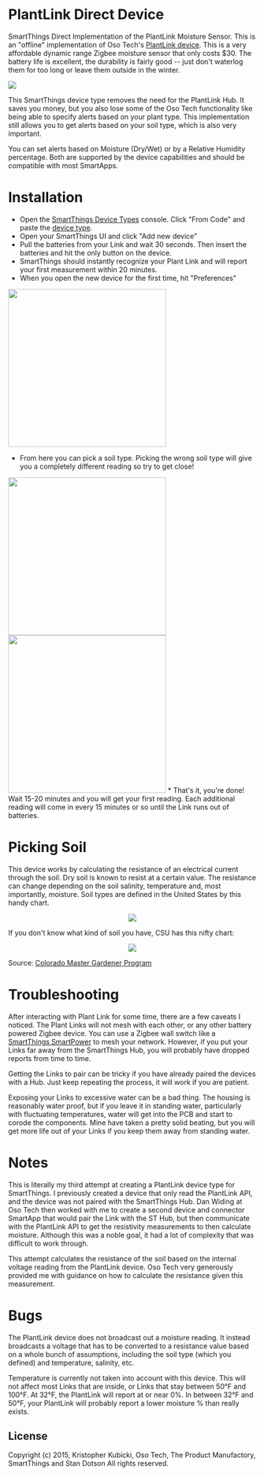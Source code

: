 # PlantLink Direct Device
SmartThings Direct Implementation of the PlantLink Moisture Sensor.   This is an "offline" implementation of Oso Tech's <a href='http://myplantlink.com/check-out-page/'>PlantLink device</a>.  This is a very affordable dynamic range Zigbee moisture sensor that only costs $30.  The battery life is excellent, the durability is fairly good -- just don't waterlog them for too long or leave them outside in the winter.  

<img src='https://cloud.githubusercontent.com/assets/478212/7313447/f4745eee-ea1e-11e4-8027-0a08c809019b.jpg'>

This SmartThings device type removes the need for the PlantLink Hub.  It saves you money, but you also lose some of the Oso Tech functionality like being able to specify alerts based on your plant type.  This implementation still allows you to get alerts based on your soil type, which is also very important. 

You can set alerts based on Moisture (Dry/Wet) or by a Relative Humidity percentage.  Both are supported by the device capabilities and should be compatible with most SmartApps. 

# Installation

* Open the <a href='https://graph.api.smartthings.com/ide/device/create'>SmartThings Device Types</a> console.  Click "From Code" and paste the <a href='https://github.com/KristopherKubicki/device-plantlink-direct/blob/master/device-type-plantlink-direct.groovy'>device type</a>. 
* Open your SmartThings UI and click "Add new device"
* Pull the batteries from your Link and wait 30 seconds.  Then insert the batteries and hit the only button on the device. 
* SmartThings should instantly recognize your Plant Link and will report your first measurement within 20 minutes.  
* When you open the new device for the first time, hit "Preferences"

<img width='320' src='https://cloud.githubusercontent.com/assets/478212/7313692/4f379cf8-ea22-11e4-82fc-bf8569ce6cac.png'>

* From here you can pick a soil type.  Picking the wrong soil type will give you a completely different reading so try to get close!

<img width='320' src='https://cloud.githubusercontent.com/assets/478212/7313689/4bdae0b0-ea22-11e4-8c37-f3c41c537440.png'>
<img width='320' src='https://cloud.githubusercontent.com/assets/478212/7313690/4bdc1c8c-ea22-11e4-8021-1c4c27fcfafd.png'>
* That's it, you're done!  Wait 15-20 minutes and you will get your first reading.  Each additional reading will come in every 15 minutes or so until the Link runs out of batteries. 

# Picking Soil

This device works by calculating the resistance of an electrical current through the soil.  Dry soil is known to resist at a certain value.  The resistance can change depending on the soil salinity, temperature and, most importantly, moisture.  Soil types are defined in the United States by this handy chart. 

<center><img src='https://cloud.githubusercontent.com/assets/478212/7313765/e4cb7956-ea22-11e4-9285-72d3a541a0b6.jpg'></center>

If you don't know what kind of soil you have, CSU has this nifty chart:

<center><img src='https://cloud.githubusercontent.com/assets/478212/7313864/b9795a7e-ea23-11e4-8883-9039b66f8615.jpg'></center>

Source: <a href='http://www.ext.colostate.edu/mg/gardennotes/214.html'>Colorado Master Gardener Program</a>

# Troubleshooting

After interacting with Plant Link for some time, there are a few caveats I noticed.  The Plant Links will not mesh with each other, or any other battery powered Zigbee device.  You can use a Zigbee wall switch like a <a href='https://shop.smartthings.com/#!/products/smartpower-outlet'>SmartThings SmartPower</a> to mesh your network.  However, if you put your Links far away from the SmartThings Hub, you will probably have dropped reports from time to time.  

Getting the Links to pair can be tricky if you have already paired the devices with a Hub.  Just keep repeating the process, it will work if you are patient.  

Exposing your Links to excessive water can be a bad thing.  The housing is reasonably water proof, but if you leave it in standing water, particularly with fluctuating temperatures, water will get into the PCB and start to corode the components.  Mine have taken a pretty solid beating, but you will get more life out of your Links if you keep them away from standing water. 

# Notes

This is literally my third attempt at creating a PlantLink device type for SmartThings. I previously created a device that only read the PlantLink API, and the device was not paired with the SmartThings Hub.  Dan Widing at Oso Tech then worked with me to create a second device and connector SmartApp that would pair the Link with the ST Hub, but then communicate with the PlantLink API to get the resistivity measurements to then calculate moisture.  Although this was a noble goal, it had a lot of complexity that was difficult to work through. 

This attempt calculates the resistance of the soil based on the internal voltage reading from the PlantLink device.  Oso Tech very generously provided me with guidance on how to calculate the resistance given this measurement. 

# Bugs

The PlantLink device does not broadcast out a moisture reading.  It instead broadcasts a voltage that has to be converted to a resistance value based on a whole bunch of assumptions, including the soil type (which you defined) and temperature, salinity, etc. 

Temperature is currently not taken into account with this device.  This will not affect most Links that are inside, or Links that stay between 50°F and 100°F.  At 32°F, the PlantLink will report at or near 0%.  In between 32°F and 50°F, your PlantLink will probably report a lower moisture % than really exists. 

License
-------
Copyright (c) 2015, Kristopher Kubicki, Oso Tech, The Product Manufactory, SmartThings and Stan Dotson
All rights reserved.
